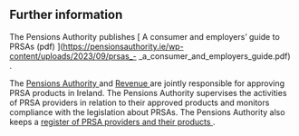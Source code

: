 ##  Further information

The Pensions Authority publishes [ A consumer and employers’ guide to PRSAs
(pdf) ](https://pensionsauthority.ie/wp-content/uploads/2023/09/prsas_-
_a_consumer_and_employers_guide.pdf) .

The [ Pensions Authority ](https://www.pensionsauthority.ie) and [ Revenue
](http://www.revenue.ie) are jointly responsible for approving PRSA products
in Ireland. The Pensions Authority supervises the activities of PRSA providers
in relation to their approved products and monitors compliance with the
legislation about PRSAs. The Pensions Authority also keeps a [ register of
PRSA providers and their products
](https://www.pensionsauthority.ie/en/PRSA_Providers/PRSAs/) .
